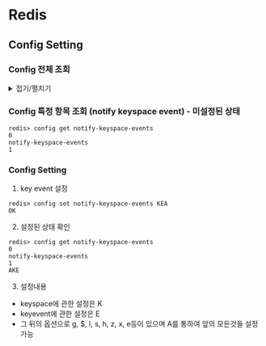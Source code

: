 # Redis 

## Config Setting
### Config 전체 조회
<details>
  <summary>접기/펼치기</summary>
  <div markdown="1"> 
   
```
redis> config get *
rdbchecksum
yes
daemonize
no
io-threads-do-reads
no
lua-replicate-commands
yes
always-show-logo
no
protected-mode
yes
rdbcompression
yes
rdb-del-sync-files
no
activerehashing
yes
stop-writes-on-bgsave-error
yes
set-proc-title
yes
dynamic-hz
yes
lazyfree-lazy-eviction
no
lazyfree-lazy-expire
no
lazyfree-lazy-server-del
no
lazyfree-lazy-user-del
no
lazyfree-lazy-user-flush
no
repl-disable-tcp-nodelay
no
repl-diskless-sync
no
gopher-enabled
no
aof-rewrite-incremental-fsync
yes
no-appendfsync-on-rewrite
no
cluster-require-full-coverage
yes
rdb-save-incremental-fsync
yes
aof-load-truncated
yes
aof-use-rdb-preamble
yes
cluster-replica-no-failover
no
cluster-slave-no-failover
no
replica-lazy-flush
no
slave-lazy-flush
no
replica-serve-stale-data
yes
slave-serve-stale-data
yes
replica-read-only
yes
slave-read-only
yes
...
...
save
3600 1 300 100 60 10000
client-output-buffer-limit
normal 0 0 0 slave 268435456 67108864 60 pubsub 33554432 8388608 60
unixsocketperm
0
slaveof

notify-keyspace-events

bind

oom-score-adj-values
0 200 800
```
</div>
</details>

### Config 특정 항목 조회 (notify keyspace event) - 미설정된 상태
```
redis> config get notify-keyspace-events
0
notify-keyspace-events
1
```

### Config Setting
1. key event 설정
```
redis> config set notify-keyspace-events KEA
OK
```
2. 설정된 상태 확인
```
redis> config get notify-keyspace-events
0
notify-keyspace-events
1
AKE
```
3. 설정내용
  - keyspace에 관한 설정은 K<br>
  - keyevent에 관한 설정은 E<br>
  - 그 뒤의 옵션으로 g, $, l, s, h, z, x, e등이 있으며 A를 통하여 앞의 모든것들 설정가능

